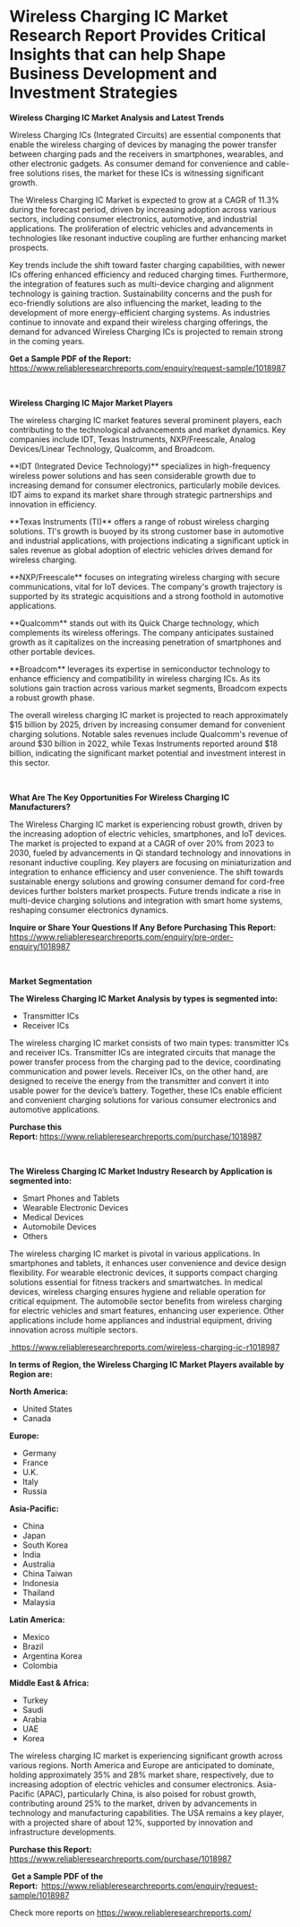 <p><h1>Wireless Charging IC Market Research Report Provides Critical Insights that can help Shape Business Development and Investment Strategies</h1></p><p><strong>Wireless Charging IC Market Analysis and Latest Trends</strong></p>
<p><p>Wireless Charging ICs (Integrated Circuits) are essential components that enable the wireless charging of devices by managing the power transfer between charging pads and the receivers in smartphones, wearables, and other electronic gadgets. As consumer demand for convenience and cable-free solutions rises, the market for these ICs is witnessing significant growth.</p><p>The Wireless Charging IC Market is expected to grow at a CAGR of 11.3% during the forecast period, driven by increasing adoption across various sectors, including consumer electronics, automotive, and industrial applications. The proliferation of electric vehicles and advancements in technologies like resonant inductive coupling are further enhancing market prospects. </p><p>Key trends include the shift toward faster charging capabilities, with newer ICs offering enhanced efficiency and reduced charging times. Furthermore, the integration of features such as multi-device charging and alignment technology is gaining traction. Sustainability concerns and the push for eco-friendly solutions are also influencing the market, leading to the development of more energy-efficient charging systems. As industries continue to innovate and expand their wireless charging offerings, the demand for advanced Wireless Charging ICs is projected to remain strong in the coming years.</p></p>
<p><strong>Get a Sample PDF of the Report:&nbsp;</strong> <a href="https://www.reliableresearchreports.com/enquiry/request-sample/1018987?utm_campaign=2383&utm_medium=2&utm_source=Github&utm_content=ia&utm_term=10022025&utm_id=wireless-charging-ic">https://www.reliableresearchreports.com/enquiry/request-sample/1018987</a></p>
<p>&nbsp;</p>
<p><strong>Wireless Charging IC Major Market Players</strong></p>
<p><p>The wireless charging IC market features several prominent players, each contributing to the technological advancements and market dynamics. Key companies include IDT, Texas Instruments, NXP/Freescale, Analog Devices/Linear Technology, Qualcomm, and Broadcom.</p><p>**IDT (Integrated Device Technology)** specializes in high-frequency wireless power solutions and has seen considerable growth due to increasing demand for consumer electronics, particularly mobile devices. IDT aims to expand its market share through strategic partnerships and innovation in efficiency.</p><p>**Texas Instruments (TI)** offers a range of robust wireless charging solutions. TI's growth is buoyed by its strong customer base in automotive and industrial applications, with projections indicating a significant uptick in sales revenue as global adoption of electric vehicles drives demand for wireless charging.</p><p>**NXP/Freescale** focuses on integrating wireless charging with secure communications, vital for IoT devices. The company's growth trajectory is supported by its strategic acquisitions and a strong foothold in automotive applications.</p><p>**Qualcomm** stands out with its Quick Charge technology, which complements its wireless offerings. The company anticipates sustained growth as it capitalizes on the increasing penetration of smartphones and other portable devices.</p><p>**Broadcom** leverages its expertise in semiconductor technology to enhance efficiency and compatibility in wireless charging ICs. As its solutions gain traction across various market segments, Broadcom expects a robust growth phase.</p><p>The overall wireless charging IC market is projected to reach approximately $15 billion by 2025, driven by increasing consumer demand for convenient charging solutions. Notable sales revenues include Qualcomm's revenue of around $30 billion in 2022, while Texas Instruments reported around $18 billion, indicating the significant market potential and investment interest in this sector.</p></p>
<p>&nbsp;</p>
<p><strong>What Are The Key Opportunities For Wireless Charging IC Manufacturers?</strong></p>
<p><p>The Wireless Charging IC market is experiencing robust growth, driven by the increasing adoption of electric vehicles, smartphones, and IoT devices. The market is projected to expand at a CAGR of over 20% from 2023 to 2030, fueled by advancements in Qi standard technology and innovations in resonant inductive coupling. Key players are focusing on miniaturization and integration to enhance efficiency and user convenience. The shift towards sustainable energy solutions and growing consumer demand for cord-free devices further bolsters market prospects. Future trends indicate a rise in multi-device charging solutions and integration with smart home systems, reshaping consumer electronics dynamics.</p></p>
<p><strong>Inquire or Share Your Questions If Any Before Purchasing This Report:</strong> <a href="https://www.reliableresearchreports.com/enquiry/pre-order-enquiry/1018987?utm_campaign=2383&utm_medium=2&utm_source=Github&utm_content=ia&utm_term=10022025&utm_id=wireless-charging-ic">https://www.reliableresearchreports.com/enquiry/pre-order-enquiry/1018987</a></p>
<p>&nbsp;</p>
<p><strong>Market Segmentation</strong></p>
<p><strong>The Wireless Charging IC Market Analysis by types is segmented into:</strong></p>
<p><ul><li>Transmitter ICs</li><li>Receiver ICs</li></ul></p>
<p><p>The wireless charging IC market consists of two main types: transmitter ICs and receiver ICs. Transmitter ICs are integrated circuits that manage the power transfer process from the charging pad to the device, coordinating communication and power levels. Receiver ICs, on the other hand, are designed to receive the energy from the transmitter and convert it into usable power for the device’s battery. Together, these ICs enable efficient and convenient charging solutions for various consumer electronics and automotive applications.</p></p>
<p><strong>Purchase this Report:&nbsp;</strong><a href="https://www.reliableresearchreports.com/purchase/1018987?utm_campaign=2383&utm_medium=2&utm_source=Github&utm_content=ia&utm_term=10022025&utm_id=wireless-charging-ic">https://www.reliableresearchreports.com/purchase/1018987</a></p>
<p>&nbsp;</p>
<p><strong>The Wireless Charging IC Market Industry Research by Application is segmented into:</strong></p>
<p><ul><li>Smart Phones and Tablets</li><li>Wearable Electronic Devices</li><li>Medical Devices</li><li>Automobile Devices</li><li>Others</li></ul></p>
<p><p>The wireless charging IC market is pivotal in various applications. In smartphones and tablets, it enhances user convenience and device design flexibility. For wearable electronic devices, it supports compact charging solutions essential for fitness trackers and smartwatches. In medical devices, wireless charging ensures hygiene and reliable operation for critical equipment. The automobile sector benefits from wireless charging for electric vehicles and smart features, enhancing user experience. Other applications include home appliances and industrial equipment, driving innovation across multiple sectors.</p></p>
<p><a href="https://www.reliableresearchreports.com/wireless-charging-ic-r1018987?utm_campaign=2383&utm_medium=2&utm_source=Github&utm_content=ia&utm_term=10022025&utm_id=wireless-charging-ic">&nbsp;https://www.reliableresearchreports.com/wireless-charging-ic-r1018987</a></p>
<p><strong>In terms of Region, the Wireless Charging IC Market Players available by Region are:</strong></p>
<p>
    <p> <strong> North America: </strong>
        <ul>
            <li>United States</li>
            <li>Canada</li>
        </ul>
        </p> 
    <p> <strong> Europe: </strong>
        <ul>
            <li>Germany</li>
            <li>France</li>
            <li>U.K.</li>
            <li>Italy</li>
            <li>Russia</li>
        </ul>
        </p> 
    <p> <strong> Asia-Pacific: </strong>
        <ul>
            <li>China</li>
            <li>Japan</li>
            <li>South Korea</li>
            <li>India</li>
            <li>Australia</li>
            <li>China Taiwan</li>
            <li>Indonesia</li>
            <li>Thailand</li>
            <li>Malaysia</li>
        </ul>
        </p> 
    <p> <strong> Latin America: </strong>
        <ul>
            <li>Mexico</li>
            <li>Brazil</li>
            <li>Argentina Korea</li>
            <li>Colombia</li>
        </ul>
        </p> 
    <p> <strong> Middle East & Africa: </strong>
        <ul>
            <li>Turkey</li>
            <li>Saudi</li>
            <li>Arabia</li>
            <li>UAE</li>
            <li>Korea</li>
        </ul>
    </p>
    </p>
<p><p>The wireless charging IC market is experiencing significant growth across various regions. North America and Europe are anticipated to dominate, holding approximately 35% and 28% market share, respectively, due to increasing adoption of electric vehicles and consumer electronics. Asia-Pacific (APAC), particularly China, is also poised for robust growth, contributing around 25% to the market, driven by advancements in technology and manufacturing capabilities. The USA remains a key player, with a projected share of about 12%, supported by innovation and infrastructure developments.</p></p>
<p><strong>Purchase this Report: </strong><a href="https://www.reliableresearchreports.com/purchase/1018987?utm_campaign=2383&utm_medium=2&utm_source=Github&utm_content=ia&utm_term=10022025&utm_id=wireless-charging-ic">https://www.reliableresearchreports.com/purchase/1018987</a></p>
<p>&nbsp;<strong>Get a Sample PDF of the Report:&nbsp;&nbsp;</strong><a href="https://www.reliableresearchreports.com/enquiry/request-sample/1018987?utm_campaign=2383&utm_medium=2&utm_source=Github&utm_content=ia&utm_term=10022025&utm_id=wireless-charging-ic">https://www.reliableresearchreports.com/enquiry/request-sample/1018987</a></p>
<p><strong></strong></p>
<p>Check more reports on <a href="https://www.reliableresearchreports.com/?utm_campaign=2383&utm_medium=2&utm_source=Github&utm_content=ia&utm_term=10022025&utm_id=wireless-charging-ic">https://www.reliableresearchreports.com/</a></p>